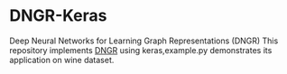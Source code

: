 # DNGR-Keras
Deep Neural Networks for Learning Graph Representations (DNGR)
This repository implements [DNGR](https://github.com/ShelsonCao/DNGR.git) using keras,example.py demonstrates its application on wine dataset. 
